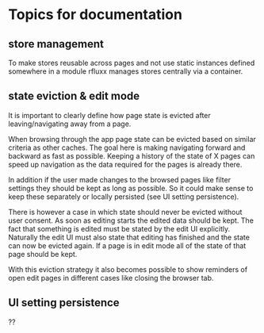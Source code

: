 # Topics for documentation

## store management

To make stores reusable across pages and not use static instances defined somewhere in a module rfluxx manages stores centrally via a container.

## state eviction & edit mode

It is important to clearly define how page state is evicted after leaving/navigating away from a page.

When browsing through the app page state can be evicted based on similar criteria as other caches. The goal here is making navigating forward and backward as fast as possible. Keeping a history of the state of X pages can speed up navigation as the data required for the pages is already there.

In addition if the user made changes to the browsed pages like filter settings they should be kept as long as possible. So it could make sense to keep these separately or locally persisted (see UI setting persistence).

There is however a case in which state should never be evicted without user consent. As soon as editing starts the edited data should be kept. The fact that something is edited must be stated by the edit UI explicitly. Naturally the edit UI must also state that editing has finished and the state can now be evicted again. If a page is in edit mode all of the state of that page should be kept.

With this eviction strategy it also becomes possible to show reminders of open edit pages in different cases like closing the browser tab.

## UI setting persistence

??